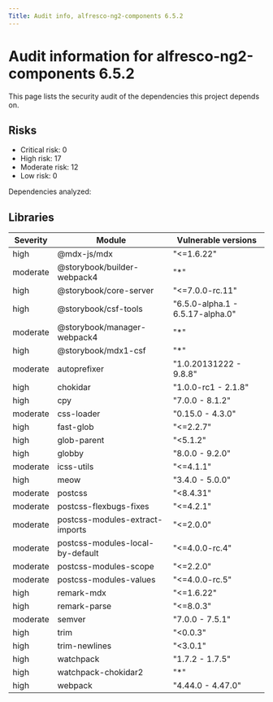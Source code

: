 ```yaml
---
Title: Audit info, alfresco-ng2-components 6.5.2
---
```


# Audit information for alfresco-ng2-components 6.5.2

This page lists the security audit of the dependencies this project depends on.

## Risks

- Critical risk: 0
- High risk: 17
- Moderate risk: 12
- Low risk: 0

Dependencies analyzed: 

## Libraries

| Severity | Module | Vulnerable versions |
| --- | --- | --- |
|high | @mdx-js/mdx | &#34;&lt;=1.6.22&#34; |
|moderate | @storybook/builder-webpack4 | &#34;*&#34; |
|high | @storybook/core-server | &#34;&lt;=7.0.0-rc.11&#34; |
|high | @storybook/csf-tools | &#34;6.5.0-alpha.1 - 6.5.17-alpha.0&#34; |
|moderate | @storybook/manager-webpack4 | &#34;*&#34; |
|high | @storybook/mdx1-csf | &#34;*&#34; |
|moderate | autoprefixer | &#34;1.0.20131222 - 9.8.8&#34; |
|high | chokidar | &#34;1.0.0-rc1 - 2.1.8&#34; |
|high | cpy | &#34;7.0.0 - 8.1.2&#34; |
|moderate | css-loader | &#34;0.15.0 - 4.3.0&#34; |
|high | fast-glob | &#34;&lt;=2.2.7&#34; |
|high | glob-parent | &#34;&lt;5.1.2&#34; |
|high | globby | &#34;8.0.0 - 9.2.0&#34; |
|moderate | icss-utils | &#34;&lt;=4.1.1&#34; |
|high | meow | &#34;3.4.0 - 5.0.0&#34; |
|moderate | postcss | &#34;&lt;8.4.31&#34; |
|moderate | postcss-flexbugs-fixes | &#34;&lt;=4.2.1&#34; |
|moderate | postcss-modules-extract-imports | &#34;&lt;=2.0.0&#34; |
|moderate | postcss-modules-local-by-default | &#34;&lt;=4.0.0-rc.4&#34; |
|moderate | postcss-modules-scope | &#34;&lt;=2.2.0&#34; |
|moderate | postcss-modules-values | &#34;&lt;=4.0.0-rc.5&#34; |
|high | remark-mdx | &#34;&lt;=1.6.22&#34; |
|high | remark-parse | &#34;&lt;=8.0.3&#34; |
|moderate | semver | &#34;7.0.0 - 7.5.1&#34; |
|high | trim | &#34;&lt;0.0.3&#34; |
|high | trim-newlines | &#34;&lt;3.0.1&#34; |
|high | watchpack | &#34;1.7.2 - 1.7.5&#34; |
|high | watchpack-chokidar2 | &#34;*&#34; |
|high | webpack | &#34;4.44.0 - 4.47.0&#34; |


